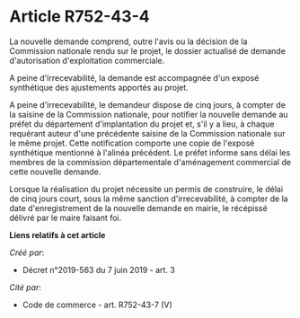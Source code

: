 # Article R752-43-4

La nouvelle demande comprend, outre l'avis ou la décision de la Commission nationale rendu sur le projet, le dossier
actualisé de demande d'autorisation d'exploitation commerciale.

A peine d'irrecevabilité, la demande est accompagnée d'un exposé synthétique des ajustements apportés au projet.

A peine d'irrecevabilité, le demandeur dispose de cinq jours, à compter de la saisine de la Commission nationale, pour
notifier la nouvelle demande au préfet du département d'implantation du projet et, s'il y a lieu, à chaque requérant auteur
d'une précédente saisine de la Commission nationale sur le même projet. Cette notification comporte une copie de l'exposé
synthétique mentionné à l'alinéa précédent. Le préfet informe sans délai les membres de la commission départementale
d'aménagement commercial de cette nouvelle demande.

Lorsque la réalisation du projet nécessite un permis de construire, le délai de cinq jours court, sous la même sanction
d'irrecevabilité, à compter de la date d'enregistrement de la nouvelle demande en mairie, le récépissé délivré par le maire
faisant foi.

**Liens relatifs à cet article**

_Créé par_:

  - Décret n°2019-563 du 7 juin 2019 - art. 3

_Cité par_:

  - Code de commerce - art. R752-43-7 (V)
